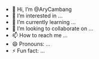 - 👋 Hi, I’m @AryCambang
- 👀 I’m interested in ...
- 🌱 I’m currently learning ...
- 💞️ I’m looking to collaborate on ...
- 📫 How to reach me ...
- 😄 Pronouns: ...
- ⚡ Fun fact: ...

<!---
AryCambang/AryCambang is a ✨ special ✨ repository because its `README.md` (this file) appears on your GitHub profile.
You can click the Preview link to take a look at your changes.
--->
